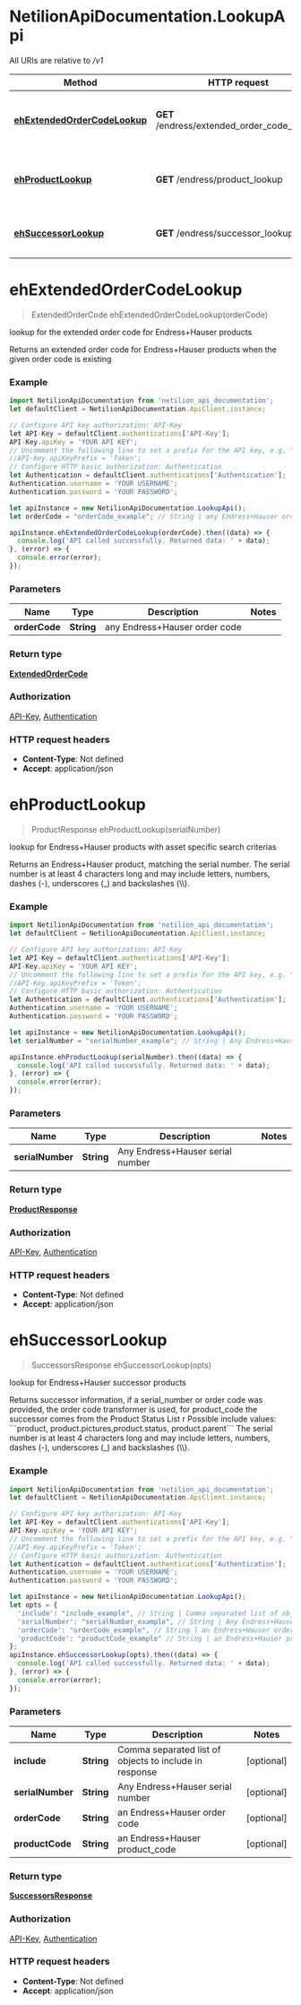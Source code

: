 # NetilionApiDocumentation.LookupApi

All URIs are relative to */v1*

Method | HTTP request | Description
------------- | ------------- | -------------
[**ehExtendedOrderCodeLookup**](LookupApi.md#ehExtendedOrderCodeLookup) | **GET** /endress/extended_order_code_lookup | lookup for the extended order code for Endress+Hauser products
[**ehProductLookup**](LookupApi.md#ehProductLookup) | **GET** /endress/product_lookup | lookup for Endress+Hauser products with asset specific search criterias
[**ehSuccessorLookup**](LookupApi.md#ehSuccessorLookup) | **GET** /endress/successor_lookup | lookup for Endress+Hauser successor products

<a name="ehExtendedOrderCodeLookup"></a>
# **ehExtendedOrderCodeLookup**
> ExtendedOrderCode ehExtendedOrderCodeLookup(orderCode)

lookup for the extended order code for Endress+Hauser products

Returns an extended order code for Endress+Hauser products when the given order code is existing

### Example
```javascript
import NetilionApiDocumentation from 'netilion_api_documentation';
let defaultClient = NetilionApiDocumentation.ApiClient.instance;

// Configure API key authorization: API-Key
let API-Key = defaultClient.authentications['API-Key'];
API-Key.apiKey = 'YOUR API KEY';
// Uncomment the following line to set a prefix for the API key, e.g. "Token" (defaults to null)
//API-Key.apiKeyPrefix = 'Token';
// Configure HTTP basic authorization: Authentication
let Authentication = defaultClient.authentications['Authentication'];
Authentication.username = 'YOUR USERNAME';
Authentication.password = 'YOUR PASSWORD';

let apiInstance = new NetilionApiDocumentation.LookupApi();
let orderCode = "orderCode_example"; // String | any Endress+Hauser order code

apiInstance.ehExtendedOrderCodeLookup(orderCode).then((data) => {
  console.log('API called successfully. Returned data: ' + data);
}, (error) => {
  console.error(error);
});

```

### Parameters

Name | Type | Description  | Notes
------------- | ------------- | ------------- | -------------
 **orderCode** | **String**| any Endress+Hauser order code | 

### Return type

[**ExtendedOrderCode**](ExtendedOrderCode.md)

### Authorization

[API-Key](../README.md#API-Key), [Authentication](../README.md#Authentication)

### HTTP request headers

 - **Content-Type**: Not defined
 - **Accept**: application/json

<a name="ehProductLookup"></a>
# **ehProductLookup**
> ProductResponse ehProductLookup(serialNumber)

lookup for Endress+Hauser products with asset specific search criterias

Returns an Endress+Hauser product, matching the serial number. The serial number is at least 4 characters long and may include letters, numbers, dashes (-), underscores (_) and backslashes (\\\\).

### Example
```javascript
import NetilionApiDocumentation from 'netilion_api_documentation';
let defaultClient = NetilionApiDocumentation.ApiClient.instance;

// Configure API key authorization: API-Key
let API-Key = defaultClient.authentications['API-Key'];
API-Key.apiKey = 'YOUR API KEY';
// Uncomment the following line to set a prefix for the API key, e.g. "Token" (defaults to null)
//API-Key.apiKeyPrefix = 'Token';
// Configure HTTP basic authorization: Authentication
let Authentication = defaultClient.authentications['Authentication'];
Authentication.username = 'YOUR USERNAME';
Authentication.password = 'YOUR PASSWORD';

let apiInstance = new NetilionApiDocumentation.LookupApi();
let serialNumber = "serialNumber_example"; // String | Any Endress+Hauser serial number

apiInstance.ehProductLookup(serialNumber).then((data) => {
  console.log('API called successfully. Returned data: ' + data);
}, (error) => {
  console.error(error);
});

```

### Parameters

Name | Type | Description  | Notes
------------- | ------------- | ------------- | -------------
 **serialNumber** | **String**| Any Endress+Hauser serial number | 

### Return type

[**ProductResponse**](ProductResponse.md)

### Authorization

[API-Key](../README.md#API-Key), [Authentication](../README.md#Authentication)

### HTTP request headers

 - **Content-Type**: Not defined
 - **Accept**: application/json

<a name="ehSuccessorLookup"></a>
# **ehSuccessorLookup**
> SuccessorsResponse ehSuccessorLookup(opts)

lookup for Endress+Hauser successor products

Returns successor information, if a serial_number or order code was provided, the order code transformer is used, for product_code the successor comes from the Product Status List r Possible include values: &#x60;&#x60;&#x60;product, product.pictures,product.status, product.parent&#x60;&#x60;&#x60; The serial number is at least 4 characters long and may include letters, numbers, dashes (-), underscores (_) and backslashes (\\\\).

### Example
```javascript
import NetilionApiDocumentation from 'netilion_api_documentation';
let defaultClient = NetilionApiDocumentation.ApiClient.instance;

// Configure API key authorization: API-Key
let API-Key = defaultClient.authentications['API-Key'];
API-Key.apiKey = 'YOUR API KEY';
// Uncomment the following line to set a prefix for the API key, e.g. "Token" (defaults to null)
//API-Key.apiKeyPrefix = 'Token';
// Configure HTTP basic authorization: Authentication
let Authentication = defaultClient.authentications['Authentication'];
Authentication.username = 'YOUR USERNAME';
Authentication.password = 'YOUR PASSWORD';

let apiInstance = new NetilionApiDocumentation.LookupApi();
let opts = { 
  'include': "include_example", // String | Comma separated list of objects to include in response
  'serialNumber': "serialNumber_example", // String | Any Endress+Hauser serial number
  'orderCode': "orderCode_example", // String | an Endress+Hauser order code
  'productCode': "productCode_example" // String | an Endress+Hauser product_code
};
apiInstance.ehSuccessorLookup(opts).then((data) => {
  console.log('API called successfully. Returned data: ' + data);
}, (error) => {
  console.error(error);
});

```

### Parameters

Name | Type | Description  | Notes
------------- | ------------- | ------------- | -------------
 **include** | **String**| Comma separated list of objects to include in response | [optional] 
 **serialNumber** | **String**| Any Endress+Hauser serial number | [optional] 
 **orderCode** | **String**| an Endress+Hauser order code | [optional] 
 **productCode** | **String**| an Endress+Hauser product_code | [optional] 

### Return type

[**SuccessorsResponse**](SuccessorsResponse.md)

### Authorization

[API-Key](../README.md#API-Key), [Authentication](../README.md#Authentication)

### HTTP request headers

 - **Content-Type**: Not defined
 - **Accept**: application/json

